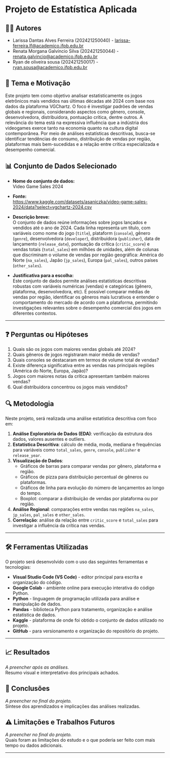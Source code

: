 # Projeto de Estatística Aplicada

## 🧑‍💻 Autores  
- Larissa Dantas Alves Ferreira (202421250040) - larissa-ferreira.lf@academico.ifpb.edu.br  
- Renata Morgana Galvíncio Silva (202421250044) - renata.galvincio@academico.ifpb.edu.br  
- Ryan de oliveira sousa (202421250017) - ryan.sousa@academico.ifpb.edu.br
 
## 🎯 Tema e Motivação  
  Este projeto tem como objetivo analisar estatisticamente os jogos eletrônicos mais vendidos nas últimas décadas até 2024 com base nos dados da plataforma VGChartz. O foco é investigar padrões de vendas globais e regionais, considerando aspectos como gênero, console, desenvolvedora, distribuidora, pontuação crítica, dentre outros.
  A relevância do tema está na expressiva influência que a indústria dos videogames exerce tanto na economia quanto na cultura digital contemporânea. Por meio de análises estatísticas descritivas, busca-se identificar tendências de consumo, distribuição de vendas por região, plataformas mais bem-sucedidas e a relação entre crítica especializada e desempenho comercial.

## 📊 Conjunto de Dados Selecionado  
- **Nome do conjunto de dados:**  
  Video Game Sales 2024

- **Fonte:**  
  https://www.kaggle.com/datasets/asaniczka/video-game-sales-2024/data?select=vgchartz-2024.csv

- **Descrição breve:**  
  O conjunto de dados reúne informações sobre jogos lançados e vendidos até o ano de 2024. Cada linha representa um título, com variáveis como nome do jogo (`title`), plataform (`console`), gênero (`genre`), desenvolvedora (`developer`), distribuidora (`publisher`), data de lançamento (`release_date`), pontuação da crítica (`critic_score`) e vendas totais (`total_sales`) em milhões de unidades, além de colunas que discriminam o volume de vendas por região geográfica: América do Norte (`na_sales`), Japão (`jp_sales`), Europa (`pal_sales`), outros países (`other_sales`). 

- **Justificativa para a escolha:**  
  Este conjunto de dados permite análises estatísticas descritivas robustas com variáveis numéricas (vendas) e categóricas (gênero, plataforma, desenvolvedora, etc). É possível comparar médias de vendas por região, identificar os gêneros mais lucrativos e entender o comportamento do mercado de acordo com a plataforma, permitindo investigações relevantes sobre o desempenho comercial dos jogos em diferentes contextos.

---

## ❓ Perguntas ou Hipóteses  
  1. Quais são os jogos com maiores vendas globais até 2024?
  2. Quais gêneros de jogos registraram maior média de vendas?
  3. Quais consoles se destacaram em termos de volume total de vendas?
  4. Existe diferença significativa entre as vendas nas principais regiões (América do Norte, Europa, Japão)?
  5. Jogos com maiores notas da crítica apresentam também maiores vendas?
  6. Qual distribuidora concentrou os jogos mais vendidos?

## 🔍 Metodologia  
Neste projeto, será realizada uma análise estatística descritiva com foco em:

1. **Análise Exploratória de Dados (EDA)**: verificação da estrutura dos dados, valores ausentes e outliers.
2. **Estatística Descritiva**: cálculo de média, moda, mediana e frequências para variáveis como `total_sales`, `genre`, `console`, `publisher` e `release_year`.
3. **Visualização de Dados**:
   - Gráficos de barras para comparar vendas por gênero, plataforma e região.
   - Gráficos de pizza para distribuição percentual de gêneros ou plataformas.
   - Gráficos de linha para evolução do número de lançamentos ao longo do tempo.
   - Boxplot: comparar a distribuição de vendas por plataforma ou por região.
4. **Análise Regional**: comparações entre vendas nas regiões `na_sales`, `jp_sales`, `pal_sales` e `other_sales`.
5. **Correlação**: análise da relação entre `critic_score` e `total_sales` para investigar a influência da crítica nas vendas.

---

## 🛠️ Ferramentas Utilizadas  
O projeto será desenvolvido com o uso das seguintes ferramentas e tecnologias:

- **Visual Studio Code (VS Code)** - editor principal para escrita e organização do código.
- **Google Colab** - ambiente online para execução interativa do código Python.
- **Python** - linguagem de programação utilizada para análise e manipulação de dados.
- **Pandas** - biblioteca Python para tratamento, organização e análise estatística de dados.
- **Kaggle** - plataforma de onde foi obtido o conjunto de dados utilizado no projeto.
- **GitHub** - para versionamento e organização do repositório do projeto.

---

## 📈 Resultados  
*A preencher após as análises.*  
Resumo visual e interpretativo dos principais achados.

## 📌 Conclusões  
*A preencher no final do projeto.*  
Síntese dos aprendizados e implicações das análises realizadas.

## ⚠️ Limitações e Trabalhos Futuros  
*A preencher no final do projeto.*  
Quais foram as limitações do estudo e o que poderia ser feito com mais tempo ou dados adicionais.

---

